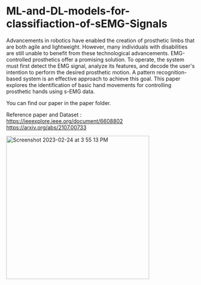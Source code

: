 # ML-and-DL-models-for-classifiaction-of-sEMG-Signals

Advancements in robotics have enabled the creation of prosthetic limbs that are both agile and lightweight.
However, many individuals with disabilities are still unable to benefit from these technological advancements.
EMG-controlled prosthetics offer a promising solution. 
To operate, the system must first detect the EMG signal,
analyze its features, and decode the user's intention to perform the desired prosthetic motion.
A pattern recognition-based system is an effective approach to achieve this goal.
This paper explores the identification of basic hand movements for controlling prosthetic hands using s-EMG data.


You can find our paper in the paper folder.

Reference paper and Dataset :  https://ieeexplore.ieee.org/document/6608802
                               https://arxiv.org/abs/2107.00733



<img width="382" alt="Screenshot 2023-02-24 at 3 55 13 PM" src="https://user-images.githubusercontent.com/95843454/221155449-a733b96f-6a1a-4183-b3ad-8cef096e4f5c.png">
